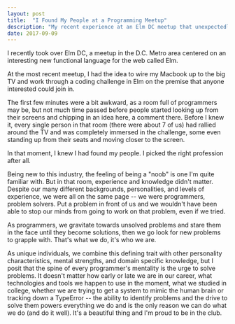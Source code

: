 ```yaml
---
layout: post
title:  "I Found My People at a Programming Meetup" 
description: "My recent experience at an Elm DC meetup that unexpectedly resulted in a few feels." 
date: 2017-09-09
---
```


I recently took over Elm DC, a meetup in the D.C. Metro area centered on an interesting new functional language for the web called Elm.

At the most recent meetup, I had the idea to wire my Macbook up to the big TV and work through a coding challenge in Elm on the premise that anyone interested could join in.

The first few minutes were a bit awkward, as a room full of programmers may be, but not much time passed before people started looking up from their screens and chipping in an idea here, a comment there. Before I knew it, every single person in that room (there were about 7 of us) had rallied around the TV and was completely immersed in the challenge, some even standing up from their seats and moving closer to the screen.

In that moment, I knew I had found my people. I picked the right profession after all. 

Being new to this industry, the feeling of being a "noob" is one I'm quite familiar with. But in that room, experience and knowledge didn't matter. Despite our many different backgrounds, personalities, and levels of experience, we were all on the same page -- we were programmers, problem solvers. Put a problem in front of us and we wouldn't have been able to stop our minds from going to work on that problem, even if we tried. 

As programmers, we gravitate towards unsolved problems and stare them in the face until they become solutions, then we go look for new problems to grapple with. That's what we do, it's who we are. 

As unique individuals, we combine this defining trait with other personality characteristics, mental strengths, and domain specific knowledge, but I posit that the spine of every programmer's mentality is the urge to solve problems. It doesn't matter how early or late we are in our career, what technologies and tools we happen to use in the moment, what we studied in college, whether we are trying to get a system to mimic the human brain or tracking down a TypeError -- the ability to identify problems and the drive to solve them powers everything we do and is the only reason we can do what we do (and do it well). It's a beautiful thing and I'm proud to be in the club.
